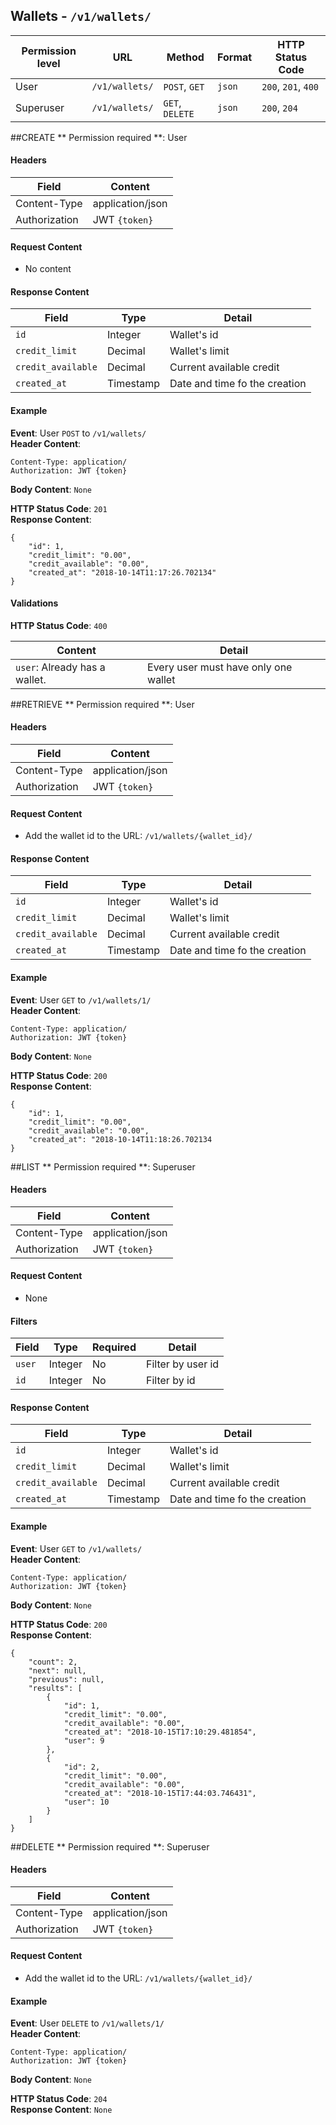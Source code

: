 ## Wallets - `/v1/wallets/`


| Permission level  |   URL| Method  | Format   |  HTTP Status Code |
|---|---|---|---|---|
|  User |  `/v1/wallets/` |   `POST`, `GET`|  `json` |  `200`, `201`, `400` |
|  Superuser |  `/v1/wallets/` | `GET`, `DELETE` |  `json` |  `200`, `204` |

##CREATE
** Permission required **: User

#### Headers
|  Field | Content  |
|---|---|
|  Content-Type | application/json  |
|  Authorization | JWT `{token}` |

#### Request Content

 - No content

#### Response Content
|  Field | Type  |Detail   |
|---|---|---|
|  `id`|  Integer |  Wallet's id |
|  `credit_limit` | Decimal  |  Wallet's limit |
|  `credit_available`|  Decimal |  Current available credit |
|  `created_at`|  Timestamp |  Date and time fo the creation |

#### Example

**Event**: User `POST` to `/v1/wallets/`  
**Header Content**:
```
Content-Type: application/
Authorization: JWT {token}
```
**Body Content**: `None`

**HTTP Status Code**: `201`  
**Response Content**:
```
{
	"id": 1,
	"credit_limit": "0.00",
	"credit_available": "0.00",
	"created_at": "2018-10-14T11:17:26.702134"
}
```

#### Validations
**HTTP Status Code**: `400`  

| Content  | Detail  |
|---|---|
| `user`: Already has a wallet.  | Every user must have only one wallet |


##RETRIEVE
** Permission required **: User

#### Headers
|  Field | Content  |
|---|---|
|  Content-Type | application/json  |
|  Authorization | JWT `{token}` |

#### Request Content
 - Add the wallet id to the URL: `/v1/wallets/{wallet_id}/`

#### Response Content
|  Field | Type  |Detail   |
|---|---|---|
|  `id`|  Integer |  Wallet's id |
|  `credit_limit` | Decimal  |  Wallet's limit |
|  `credit_available`|  Decimal |  Current available credit |
|  `created_at`|  Timestamp |  Date and time fo the creation |

#### Example

**Event**: User `GET` to `/v1/wallets/1/`  
**Header Content**:
```
Content-Type: application/
Authorization: JWT {token}
```
**Body Content**: `None`

**HTTP Status Code**: `200`  
**Response Content**:
```
{
	"id": 1,
	"credit_limit": "0.00",
	"credit_available": "0.00",
	"created_at": "2018-10-14T11:18:26.702134
}
```

##LIST
** Permission required **: Superuser

#### Headers
|  Field | Content  |
|---|---|
|  Content-Type | application/json  |
|  Authorization | JWT `{token}` |

#### Request Content
 - None

#### Filters

| Field  | Type  | Required  | Detail  |
|---|---|---|---|
| `user`  | Integer  |  No |  Filter by user id |
| `id` |  Integer | No  |  Filter by id |

#### Response Content
|  Field | Type  |Detail   |
|---|---|---|
|  `id`|  Integer |  Wallet's id |
|  `credit_limit` | Decimal  |  Wallet's limit |
|  `credit_available`|  Decimal |  Current available credit |
|  `created_at`|  Timestamp |  Date and time fo the creation |

#### Example

**Event**: User `GET` to `/v1/wallets/`  
**Header Content**:
```
Content-Type: application/
Authorization: JWT {token}
```
**Body Content**: `None`

**HTTP Status Code**: `200`  
**Response Content**:
```
{
	"count": 2,
	"next": null,
	"previous": null,
	"results": [
		{
			"id": 1,
			"credit_limit": "0.00",
			"credit_available": "0.00",
			"created_at": "2018-10-15T17:10:29.481854",
			"user": 9
		},
		{
			"id": 2,
			"credit_limit": "0.00",
			"credit_available": "0.00",
			"created_at": "2018-10-15T17:44:03.746431",
			"user": 10
		}
	]
}
```

##DELETE
** Permission required **: Superuser

#### Headers
|  Field | Content  |
|---|---|
|  Content-Type | application/json  |
|  Authorization | JWT `{token}` |

#### Request Content
- Add the wallet id to the URL: `/v1/wallets/{wallet_id}/`

#### Example

**Event**: User `DELETE` to `/v1/wallets/1/`  
**Header Content**:
```
Content-Type: application/
Authorization: JWT {token}
```
**Body Content**: `None`

**HTTP Status Code**: `204`  
**Response Content**: `None`

